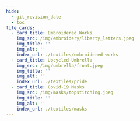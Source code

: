 ```yaml
---
hide:
  - git_revision_date
  - toc
tile_cards:
  - card_title: Embroidered Works
    img_src: /img/embroidery/liberty_letters.jpeg
    img_title: ''
    img_alt: ''
    index_url: ./textiles/embroidered-works
  - card_title: Upcycled Umbrella
    img_src: /img/umbrella/front.jpeg
    img_title: ''
    img_alt: ''
    index_url: ./textiles/pride
  - card_title: Covid-19 Masks
    img_src: /img/masks/topstitching.jpeg
    img_title: ''
    img_alt: ''
    index_url: ./textiles/masks
---
```


